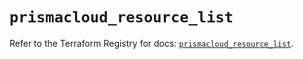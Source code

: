 # `prismacloud_resource_list`

Refer to the Terraform Registry for docs: [`prismacloud_resource_list`](https://registry.terraform.io/providers/paloaltonetworks/prismacloud/1.7.0/docs/resources/resource_list).

